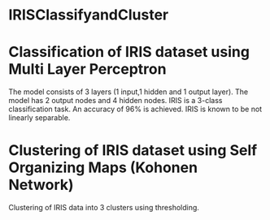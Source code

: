 # IRISClassifyandCluster
# Classification of IRIS dataset using Multi Layer Perceptron
The model consists of 3 layers (1 input,1 hidden and 1 output layer). The model has 2 output nodes and 4 hidden nodes.
IRIS is a 3-class classification task. An accuracy of 96% is achieved. IRIS is known to be not linearly separable.
# Clustering of IRIS dataset using Self Organizing Maps (Kohonen Network)
Clustering of IRIS data into 3 clusters using thresholding.
